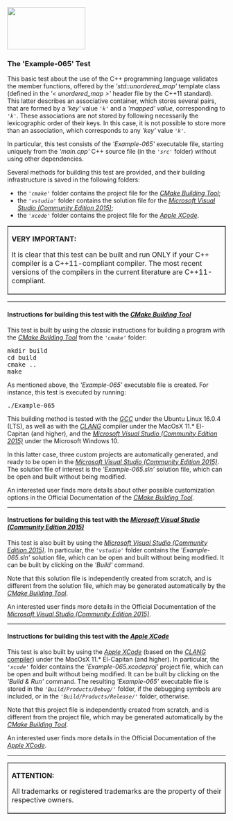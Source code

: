 <IMG src="http://davidcanino.github.io/img/logo-sun.jpg" border="0" width="180" height="97">

<H3>The 'Example-065' Test</H3>

This basic test about the use of the C++ programming language validates the member functions, offered by the <i>'std::unordered_map'</i> template class (defined in the <i>'< unordered_map >'</i> header file by the C++11 standard). This latter describes an associative container, which stores several pairs, that are formed by a <i>'key'</i> value <code><i>'k'</i></code> and a <i>'mapped' value</i>, corresponding to <code><i>'k'</i></code>. These associations are not stored by following necessarily the lexicographic order of their keys. In this case, it is not possible to store more than an association, which corresponds to any <i>'key'</i> value <code><i>'k'</i></code>.<p>

In particular, this test consists of the <i>'Example-065'</i> executable file, starting uniquely from the <i>'main.cpp'</i> C++ source file (in the <i><code>'src'</code></i> folder) without using other dependencies.<p>Several methods for building this test are provided, and their building infrastructure is saved in the following folders:<p><ul>
<li>the <i><code>'cmake'</code></i> folder contains the project file for the <i><A href="http://cmake.org">CMake Building Tool</A></i>;</li>
<li>the <i><code>'vstudio'</code></i> folder contains the solution file for the <i><A href="http://www.visualstudio.com/">Microsoft Visual Studio (Community Edition 2015)</A></i>;</li>
<li>the <i><code>'xcode'</code></i> folder contains the project file for the <i><A href="http://developer.apple.com/xcode/">Apple XCode</A></i>.</li></ul><p><table border=1 width=100%><tr><td><p><b>VERY IMPORTANT:</b><p>It is clear that this test can be built and run ONLY if your C++ compiler is a C++11-compliant compiler. The most recent versions of the compilers in the current literature are C++11-compliant.<p></td></tr></table><p><hr><p>

<h4>Instructions for building this test with the <i><A href="http://cmake.org">CMake Building Tool</A></i></h4>

This test is built by using the <i>classic</i> instructions for building a program with the <i><A href="http://cmake.org">CMake Building Tool</A></i> from the <i><code>'cmake'</code></i> folder:
<pre>mkdir build
cd build
cmake ..
make
</pre><p>As mentioned above, the <i>'Example-065'</i> executable file is created. For instance, this test is executed by running:<pre>./Example-065</pre><p>This building method is tested with the <A href="http://gcc.gnu.org/"><i>GCC</i></A> under the Ubuntu Linux 16.0.4 (LTS), as well as with the <A href="http://clang.llvm.org/"><i>CLANG</i></A> compiler under the MacOsX 11.* El-Capitan (and higher), and the <A href="http://www.visualstudio.com/"><i>Microsoft Visual Studio (Community Edition 2015)</i></A> under the Microsoft Windows 10.

In this latter case, three custom projects are automatically generated, and ready to be open in the <A href="http://www.visualstudio.com/"><i>Microsoft Visual Studio (Community Edition 2015)</i></A>. The solution file of interest is the <i>'Example-065.sln'</i> solution file, which can be open and built without being modified.<p>An interested user finds more details about other possible customization options in the Official Documentation of the <i><A href="http://cmake.org">CMake Building Tool</A></i>.<p><hr><p>

<h4>Instructions for building this test with the <i><A href="http://www.visualstudio.com/">Microsoft Visual Studio (Community Edition 2015)</A></i></h4>

This test is also built by using the <A href="http://www.visualstudio.com/"><i>Microsoft Visual Studio (Community Edition 2015)</i></A>. In particular, the <i><code>'vstudio'</code></i> folder contains the <i>'Example-065.sln'</i> solution file, which can be open and built without being modified. It can be built by clicking on the <i>'Build'</i> command.

Note that this solution file is independently created from scratch, and is different from the solution file, which may be generated automatically by the <i><A href="http://cmake.org">CMake Building Tool</A></i>.<p>An interested user finds more details in the Official Documentation of the <i><A href="http://www.visualstudio.com/">Microsoft Visual Studio (Community Edition 2015)</A></i>.<p><hr><p>

<h4>Instructions for building this test with the <i><A href="http://developer.apple.com/xcode/">Apple XCode</A></i></h4>

This test is also built by using the <A href="http://developer.apple.com/xcode/"><i>Apple XCode</i></A> (based on the <A href="http://clang.llvm.org/"><i>CLANG</i> compiler</A>) under the MacOsX 11.* El-Capitan (and higher). In particular, the <i><code>'xcode'</code></i> folder contains the <i>'Example-065.xcodeproj'</i> project file, which can be open and built without being modified. It can be built by clicking on the <i>'Build & Run'</i> command. The resulting <i>'Example-065'</i> executable file is stored in the <i><code>'Build/Products/Debug/'</code></i> folder, if the debugging symbols are included, or in the <i><code>'Build/Products/Release/'</code></i> folder, otherwise.<p>

Note that this project file is independently created from scratch, and is different from the project file, which may be generated automatically by the <i><A href="http://cmake.org">CMake Building Tool</A></i>.<p>An interested user finds more details in the Official Documentation of the <A href="http://developer.apple.com/xcode/"><i>Apple XCode</i></A>.<p><hr><p><table border=1><tr><td><p><b>ATTENTION:</b><p>All trademarks or registered trademarks are the property of their respective owners.</td></tr></table>

